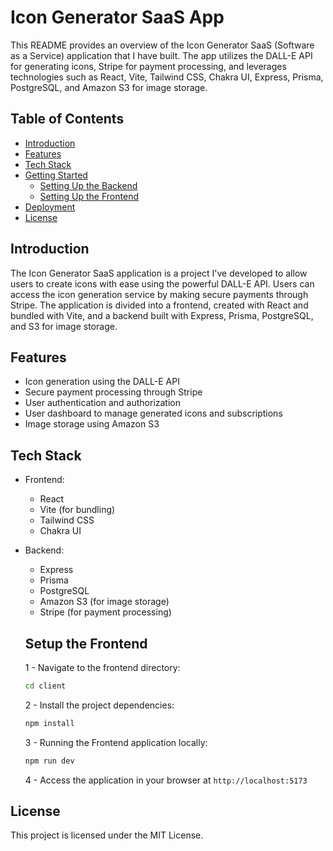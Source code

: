 # Icon Generator SaaS App

This README provides an overview of the Icon Generator SaaS (Software as a Service) application that I have built. The app utilizes the DALL-E API for generating icons, Stripe for payment processing, and leverages technologies such as React, Vite, Tailwind CSS, Chakra UI, Express, Prisma, PostgreSQL, and Amazon S3 for image storage.

## Table of Contents

- [Introduction](#introduction)
- [Features](#features)
- [Tech Stack](#tech-stack)
- [Getting Started](#getting-started)
  - [Setting Up the Backend](#setting-up-the-backend)
  - [Setting Up the Frontend](#setting-up-the-frontend)
- [Deployment](#deployment)
- [License](#license)

## Introduction

The Icon Generator SaaS application is a project I've developed to allow users to create icons with ease using the powerful DALL-E API. Users can access the icon generation service by making secure payments through Stripe. The application is divided into a frontend, created with React and bundled with Vite, and a backend built with Express, Prisma, PostgreSQL, and S3 for image storage.

## Features

- Icon generation using the DALL-E API
- Secure payment processing through Stripe
- User authentication and authorization
- User dashboard to manage generated icons and subscriptions
- Image storage using Amazon S3

## Tech Stack

- Frontend:
  - React
  - Vite (for bundling)
  - Tailwind CSS
  - Chakra UI

- Backend:
  - Express
  - Prisma
  - PostgreSQL
  - Amazon S3 (for image storage)
  - Stripe (for payment processing)

  ## Setup the Frontend
  
  1 - Navigate to the frontend directory:

  ```bash
  cd client
  ```
  2 - Install the project dependencies:

  ```bash
  npm install
  ```

   3 - Running the Frontend application locally:

  ```bash
  npm run dev
  ```
  4 - Access the application in your browser at `http://localhost:5173`

## License
  
This project is licensed under the MIT License.
   
